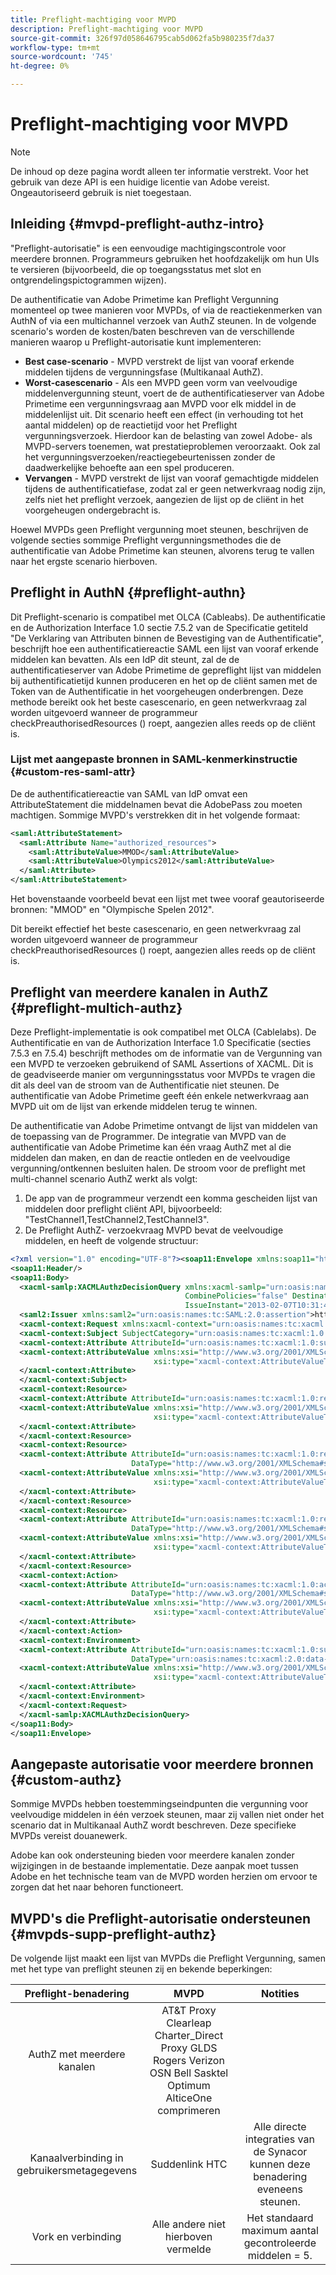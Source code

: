 ```yaml
---
title: Preflight-machtiging voor MVPD
description: Preflight-machtiging voor MVPD
source-git-commit: 326f97d058646795cab5d062fa5b980235f7da37
workflow-type: tm+mt
source-wordcount: '745'
ht-degree: 0%

---
```



# Preflight-machtiging voor MVPD

>[!NOTE]
>
>De inhoud op deze pagina wordt alleen ter informatie verstrekt. Voor het gebruik van deze API is een huidige licentie van Adobe vereist. Ongeautoriseerd gebruik is niet toegestaan.

## Inleiding {#mvpd-preflight-authz-intro}

&quot;Preflight-autorisatie&quot; is een eenvoudige machtigingscontrole voor meerdere bronnen. Programmeurs gebruiken het hoofdzakelijk om hun UIs te versieren (bijvoorbeeld, die op toegangsstatus met slot en ontgrendelingspictogrammen wijzen).

De authentificatie van Adobe Primetime kan Preflight Vergunning momenteel op twee manieren voor MVPDs, of via de reactiekenmerken van AuthN of via een multichannel verzoek van AuthZ steunen.  In de volgende scenario&#39;s worden de kosten/baten beschreven van de verschillende manieren waarop u Preflight-autorisatie kunt implementeren:

* **Best case-scenario** - MVPD verstrekt de lijst van vooraf erkende middelen tijdens de vergunningsfase (Multikanaal AuthZ).
* **Worst-casescenario** - Als een MVPD geen vorm van veelvoudige middelenvergunning steunt, voert de de authentificatieserver van Adobe Primetime een vergunningsvraag aan MVPD voor elk middel in de middelenlijst uit. Dit scenario heeft een effect (in verhouding tot het aantal middelen) op de reactietijd voor het Preflight vergunningsverzoek. Hierdoor kan de belasting van zowel Adobe- als MVPD-servers toenemen, wat prestatieproblemen veroorzaakt. Ook zal het vergunningsverzoeken/reactiegebeurtenissen zonder de daadwerkelijke behoefte aan een spel produceren.
* **Vervangen** - MVPD verstrekt de lijst van vooraf gemachtigde middelen tijdens de authentificatiefase, zodat zal er geen netwerkvraag nodig zijn, zelfs niet het preflight verzoek, aangezien de lijst op de cliënt in het voorgeheugen ondergebracht is.

Hoewel MVPDs geen Preflight vergunning moet steunen, beschrijven de volgende secties sommige Preflight vergunningsmethodes die de authentificatie van Adobe Primetime kan steunen, alvorens terug te vallen naar het ergste scenario hierboven.

## Preflight in AuthN {#preflight-authn}

Dit Preflight-scenario is compatibel met OLCA (Cableabs). De authentificatie en de Authorization Interface 1.0 sectie 7.5.2 van de Specificatie getiteld &quot;De Verklaring van Attributen binnen de Bevestiging van de Authentificatie&quot;, beschrijft hoe een authentificatiereactie SAML een lijst van vooraf erkende middelen kan bevatten. Als een IdP dit steunt, zal de de authentificatieserver van Adobe Primetime de gepreflight lijst van middelen bij authentificatietijd kunnen produceren en het op de cliënt samen met de Token van de Authentificatie in het voorgeheugen onderbrengen. Deze methode bereikt ook het beste casescenario, en geen netwerkvraag zal worden uitgevoerd wanneer de programmeur checkPreauthorisedResources () roept, aangezien alles reeds op de cliënt is.

### Lijst met aangepaste bronnen in SAML-kenmerkinstructie {#custom-res-saml-attr}

De de authentificatiereactie van SAML van IdP omvat een AttributeStatement die middelnamen bevat die AdobePass zou moeten machtigen.  Sommige MVPD&#39;s verstrekken dit in het volgende formaat:

```XML
<saml:AttributeStatement>
  <saml:Attribute Name="authorized_resources">
    <saml:AttributeValue>MMOD</saml:AttributeValue>
    <saml:AttributeValue>Olympics2012</saml:AttributeValue>
  </saml:Attribute>
</saml:AttributeStatement>
```

Het bovenstaande voorbeeld bevat een lijst met twee vooraf geautoriseerde bronnen: &quot;MMOD&quot; en &quot;Olympische Spelen 2012&quot;.

Dit bereikt effectief het beste casescenario, en geen netwerkvraag zal worden uitgevoerd wanneer de programmeur checkPreauthorisedResources () roept, aangezien alles reeds op de cliënt is.

## Preflight van meerdere kanalen in AuthZ {#preflight-multich-authz}

Deze Preflight-implementatie is ook compatibel met OLCA (Cablelabs).  De Authentificatie en van de Authorization Interface 1.0 Specificatie (secties 7.5.3 en 7.5.4) beschrijft methodes om de informatie van de Vergunning van een MVPD te verzoeken gebruikend of SAML Assertions of XACML. Dit is de geadviseerde manier om vergunningsstatus voor MVPDs te vragen die dit als deel van de stroom van de Authentificatie niet steunen. De authentificatie van Adobe Primetime geeft één enkele netwerkvraag aan MVPD uit om de lijst van erkende middelen terug te winnen.


De authentificatie van Adobe Primetime ontvangt de lijst van middelen van de toepassing van de Programmer. De integratie van MVPD van de authentificatie van Adobe Primetime kan één vraag AuthZ met al die middelen dan maken, en dan de reactie ontleden en de veelvoudige vergunning/ontkennen besluiten halen.  De stroom voor de preflight met multi-channel scenario AuthZ werkt als volgt:

1. De app van de programmeur verzendt een komma gescheiden lijst van middelen door preflight cliënt API, bijvoorbeeld: &quot;TestChannel1,TestChannel2,TestChannel3&quot;.
1. De Preflight AuthZ- verzoekvraag MVPD bevat de veelvoudige middelen, en heeft de volgende structuur:

```XML
<?xml version="1.0" encoding="UTF-8"?><soap11:Envelope xmlns:soap11="http://schemas.xmlsoap.org/soap/envelope/"> 
<soap11:Header/> 
<soap11:Body> 
  <xacml-samlp:XACMLAuthzDecisionQuery xmlns:xacml-samlp="urn:oasis:names:tc:xacml:2.0:profile:saml2.0:v2:schema:protocol" 
                                       CombinePolicies="false" Destination="https://login.idpexmaple.net/" ID="_3576604f382455d6495f342d9e07b69c" 
                                       IssueInstant="2013-02-07T10:31:40.333Z" Version="2.0"> 
  <saml2:Issuer xmlns:saml2="urn:oasis:names:tc:SAML:2.0:assertion">https://saml.sp.auth-staging.adobe.com/on-behalf-of/TestDistributors</saml2:Issuer> 
  <xacml-context:Request xmlns:xacml-context="urn:oasis:names:tc:xacml:2.0:context:schema:os"> 
  <xacml-context:Subject SubjectCategory="urn:oasis:names:tc:xacml:1.0:subject-category:access-subject"> 
  <xacml-context:Attribute AttributeId="urn:oasis:names:tc:xacml:1.0:subject:subject-id" DataType="http://www.w3.org/2001/XMLSchema#string"> 
  <xacml-context:AttributeValue xmlns:xsi="http://www.w3.org/2001/XMLSchema-instance" 
                                xsi:type="xacml-context:AttributeValueType">VFZTAQEAABQCe[...]</xacml-context:AttributeValue> 
  </xacml-context:Attribute> 
  </xacml-context:Subject> 
  <xacml-context:Resource> 
  <xacml-context:Attribute AttributeId="urn:oasis:names:tc:xacml:1.0:resource:resource-id" DataType="http://www.w3.org/2001/XMLSchema#string"> 
  <xacml-context:AttributeValue xmlns:xsi="http://www.w3.org/2001/XMLSchema-instance" 
                                xsi:type="xacml-context:AttributeValueType">TestChannel1</xacml-context:AttributeValue> 
  </xacml-context:Attribute> 
  </xacml-context:Resource> 
  <xacml-context:Resource> 
  <xacml-context:Attribute AttributeId="urn:oasis:names:tc:xacml:1.0:resource:resource-id" 
                           DataType="http://www.w3.org/2001/XMLSchema#string"> 
  <xacml-context:AttributeValue xmlns:xsi="http://www.w3.org/2001/XMLSchema-instance" 
                                xsi:type="xacml-context:AttributeValueType">TestChannel2</xacml-context:AttributeValue> 
  </xacml-context:Attribute> 
  </xacml-context:Resource> 
  <xacml-context:Resource> 
  <xacml-context:Attribute AttributeId="urn:oasis:names:tc:xacml:1.0:resource:resource-id" 
                           DataType="http://www.w3.org/2001/XMLSchema#string"> 
  <xacml-context:AttributeValue xmlns:xsi="http://www.w3.org/2001/XMLSchema-instance"
                                xsi:type="xacml-context:AttributeValueType">TestChannel3</xacml-context:AttributeValue> 
  </xacml-context:Attribute> 
  </xacml-context:Resource> 
  <xacml-context:Action> 
  <xacml-context:Attribute AttributeId="urn:oasis:names:tc:xacml:1.0:action:action-id" 
                           DataType="http://www.w3.org/2001/XMLSchema#string"> 
  <xacml-context:AttributeValue xmlns:xsi="http://www.w3.org/2001/XMLSchema-instance" 
                                xsi:type="xacml-context:AttributeValueType">VIEW</xacml-context:AttributeValue> 
  </xacml-context:Attribute> 
  </xacml-context:Action> 
  <xacml-context:Environment> 
  <xacml-context:Attribute AttributeId="urn:oasis:names:tc:xacml:1.0:subject:authn-locality:ip-address" 
                           DataType="urn:oasis:names:tc:xacml:2.0:data-type:ipAddress"> 
  <xacml-context:AttributeValue xmlns:xsi="http://www.w3.org/2001/XMLSchema-instance" 
                                xsi:type="xacml-context:AttributeValueType">127.0.0.1</xacml-context:AttributeValue> 
  </xacml-context:Attribute> 
  </xacml-context:Environment> 
  </xacml-context:Request> 
  </xacml-samlp:XACMLAuthzDecisionQuery> 
</soap11:Body> 
</soap11:Envelope>
```

## Aangepaste autorisatie voor meerdere bronnen {#custom-authz}

Sommige MVPDs hebben toestemmingseindpunten die vergunning voor veelvoudige middelen in één verzoek steunen, maar zij vallen niet onder het scenario dat in Multikanaal AuthZ wordt beschreven. Deze specifieke MVPDs vereist douanewerk.

Adobe kan ook ondersteuning bieden voor meerdere kanalen zonder wijzigingen in de bestaande implementatie.  Deze aanpak moet tussen Adobe en het technische team van de MVPD worden herzien om ervoor te zorgen dat het naar behoren functioneert.

## MVPD&#39;s die Preflight-autorisatie ondersteunen {#mvpds-supp-preflight-authz}

De volgende lijst maakt een lijst van MVPDs die Preflight Vergunning, samen met het type van preflight steunen zij en bekende beperkingen:

| Preflight-benadering | MVPD | Notities |
|:-------------------------------:|:--------------------------------------------------------------------------------------------------------:|:------------------------------------------------------------------:|
| AuthZ met meerdere kanalen | AT&amp;T Proxy Clearleap Charter_Direct Proxy GLDS Rogers Verizon OSN Bell Sasktel Optimum AlticeOne comprimeren |  |
| Kanaalverbinding in gebruikersmetagegevens | Suddenlink HTC | Alle directe integraties van de Synacor kunnen deze benadering eveneens steunen. |
| Vork en verbinding | Alle andere niet hierboven vermelde | Het standaard maximum aantal gecontroleerde middelen = 5. |

<!--
![RelatedInformation]
>* [Logout](/help/authentication/usecase-mvpd-logout.md)
>* [Authorization](/help/authentication/authz-usecase.md)
>* [MVPD Integration Features](/help/authentication/mvpd-integr-features.md)
>* [MVPD User Metadata Exchange](/help/authentication/mvpd-user-metadata-exchng.md)
>* [Preflight Authorization - Programmer Integration Guide](/help/authentication/preflight-authz.md)
>* [AuthN and AuthZ Interface 1.0 Specification](https://www.cablelabs.com/specifications/CL-SP-AUTH1.0-I04-120621.pdf){target=_blank} 
-->
